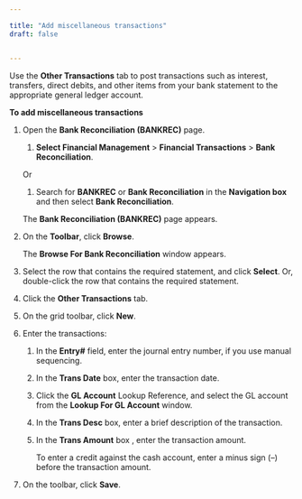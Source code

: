 ```yaml
---

title: "Add miscellaneous transactions"
draft: false


---
```


Use the **Other Transactions** tab to post transactions such as interest, transfers, direct debits, and other items from your bank statement to the appropriate general ledger account.

**To add miscellaneous transactions**

1.  Open the **Bank Reconciliation (BANKREC)** page.

    1.  **Select Financial Management** \> **Financial Transactions** \> **Bank Reconciliation**.

    Or

    1.  Search for **BANKREC** or **Bank Reconciliation** in the **Navigation box** and then select **Bank Reconciliation**.

       The **Bank Reconciliation (BANKREC)** page appears.

2.  On the **Toolbar**, click **Browse**.

    The **Browse For Bank Reconciliation** window appears.

3.  Select the row that contains the required statement, and click **Select**. Or, double-click the row that contains the required statement.

4.  Click the **Other Transactions** tab.

5.  On the grid toolbar, click **New**.

6.  Enter the transactions:

    1.  In the **Entry\#** field, enter the journal entry number, if you use manual sequencing.

    1.  In the **Trans Date** box, enter the transaction date.

    2.  Click the **GL Account** Lookup Reference, and select the GL account from the **Lookup For GL Account** window.

    3.  In the **Trans Desc** box, enter a brief description of the transaction.
    
    4.  In the **Trans Amount** box , enter the transaction amount.

        To enter a credit against the cash account, enter a minus sign (–) before the transaction amount.

2.  On the toolbar, click **Save**.